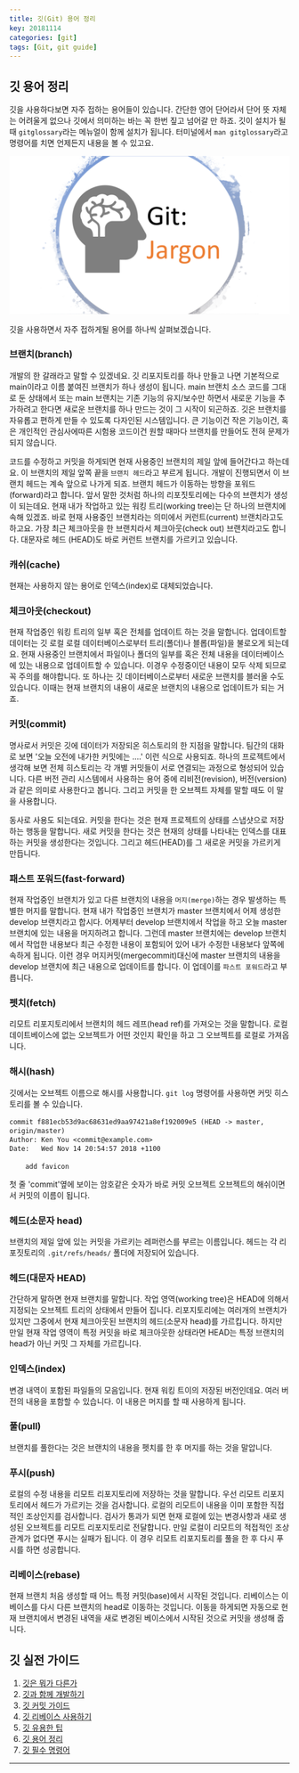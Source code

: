 ```yaml
---
title: 깃(Git) 용어 정리
key: 20181114
categories: [git]
tags: [Git, git guide]
---
```

## 깃 용어 정리
깃을 사용하다보면 자주 접하는 용어들이 있습니다. 간단한 영어 단어라서 단어 뜻 자체는 어려울게 없으나 깃에서 의미하는 바는 꼭 한번 짚고 넘어갈 만 하죠. 깃이 설치가 될 때 `gitglossary`라는 메뉴얼이 함께 설치가 됩니다. 터미널에서 `man gitglossary`라고 명령어를 치면 언제든지 내용을 볼 수 있고요.

![gitglossary](/assets/images/gitjargon.png)

깃을 사용하면서 자주 접하게될 용어를 하나씩 살펴보겠습니다.
### 브랜치(branch)
개발의 한 갈래라고 말할 수 있겠네요. 깃 리포지토리를 하나 만들고 나면 기본적으로 main이라고 이름 붙여진 브랜치가 하나 생성이 됩니다. main 브랜치 소스 코드를 그대로 둔 상태에서 또는 main 브랜치는 기존 기능의 유지/보수만 하면서 새로운 기능을 추가하려고 한다면 새로운 브랜치를 하나 만드는 것이 그 시작이 되곤하죠. 깃은 브랜치를 자유롭고 편하게 만들 수 있도록 다자인된 시스템입니다. 큰 기능이건 작은 기능이건, 혹은 개인적인 관심사에따른 시험용 코드이건 원할 때마다 브랜치를 만들어도 전혀 문제가 되지 않습니다.

코드를 수정하고 커밋을 하게되면 현재 사용중인 브랜치의 제일 앞에 들어간다고 하는데요. 이 브랜치의 제일 앞쪽 끝을 `브랜치 헤드`라고 부르게 됩니다. 개발이 진행되면서 이 브랜치 헤드는 계속 앞으로 나가게 되죠. 브랜치 헤드가 이동하는 방향을 포워드(forward)라고 합니다. 앞서 말한 것처럼 하나의 리포짓토리에는 다수의 브랜치가 생성이 되는데요. 현재 내가 작업하고 있는 워킹 트리(working tree)는 단 하나의 브랜치에 속해 있겠죠. 바로 현재 사용중인 브랜치라는 의미에서 커런트(current) 브랜치라고도 하고요. 가장 최근 체크아웃을 한 브랜치라서 체크아웃(check out) 브랜치라고도 합니다. 대문자로 헤드 (HEAD)도 바로 커런트 브랜치를 가르키고 있습니다.

### 캐쉬(cache)
현재는 사용하지 않는 용어로 인덱스(index)로 대체되었습니다.

### 체크아웃(checkout)
현재 작업중인 워킹 트리의 일부 혹은 전체를 업데이트 하는 것을 말합니다. 업데이트할 데이터는 깃 로컬 로컬 데이터베이스로부터 트리(폴더)나 블롭(파일)을 불로오게 되는데요. 현재 사용중인 브랜치에서 파일이나 폴더의 일부를 혹은 전체 내용을 데이터베이스에 있는 내용으로 업데이트할 수 있습니다. 이경우 수정중이던 내용이 모두 삭제 되므로 꼭 주의를 해야합니다. 또 하나는 깃 데이터베이스로부터 새로운 브랜치를 블러올 수도 있습니다. 이때는 현재 브랜치의 내용이 새로운 브랜치의 내용으로 업데이트가 되는 거죠.

### 커밋(commit)
명사로서 커밋은 깃에 데이터가 저장되온 히스토리의 한 지점을 말합니다. 팀간의 대화로 보면 '오늘 오전에 내가한 커밋에는 ....' 이런 식으로 사용되죠. 하나의 프로젝트에서 생각해 보면 전체 히스토리는 각 개별 커밋들이 서로 연결되는 과정으로 형성되어 있습니다. 다른 버전 관리 시스템에서 사용하는 용어 중에 리비전(revision), 버전(version)과 같은 의미로 사용한다고 봅니다. 그리고 커밋을 한 오브젝트 자체를 말할 때도 이 말을 사용합니다.

동사로 사용도 되는데요. 커밋을 한다는 것은 현재 프로젝트의 상태를 스냅샷으로 저장하는 행동을 말합니다. 새로 커밋을 한다는 것은 현재의 상태를 나타내는 인덱스를 대표하는 커밋을 생성한다는 것입니다. 그리고 헤드(HEAD)를 그 새로운 커밋을 가르키게 만듭니다.

### 패스트 포워드(fast-forward)
현재 작업중인 브랜치가 있고 다른 브랜치의 내용을 `머지(merge)`하는 경우 발생하는 특별한 머지를 말합니다. 현재 내가 작업중인 브랜치가 master 브랜치에서 어제 생성한 develop 브랜치라고 합시다. 어제부터 develop 브랜치에서 작업을 하고 오늘 master 브랜치에 있는 내용을 머지하려고 합니다. 그런데 master 브랜치에는 develop 브랜치에서 작업한 내용보다 최근 수정한 내용이 포함되어 있어 내가 수정한 내용보다 앞쪽에 속하게 됩니다. 이런 경우 머지커밋(mergecommit)대신에 master 브랜치의 내용을 develop 브랜치에 최근 내용으로 업데이트를 합니다. 이 업데이를 `파스트 포워드`라고 부릅니다.

### 펫치(fetch)
리모트 리포지토리에서 브랜치의 헤드 레프(head ref)를 가져오는 것을 말합니다. 로컬 데이트베이스에 없는 오브젝트가 어떤 것인지 확인을 하고 그 오브젝트를 로컬로 가져옵니다.

### 해시(hash)
깃에서는 오브젝트 이름으로 해시를 사용합니다. `git log` 명령어를 사용하면 커밋 히스토리를 볼 수 있습니다.
```
commit f881ecb53d9ac68631ed9aa97421a8ef192009e5 (HEAD -> master, origin/master)
Author: Ken You <commit@example.com>
Date:   Wed Nov 14 20:54:57 2018 +1100

    add favicon
``` 
첫 줄 'commit'옆에 보이는 암호같은 숫자가 바로 커밋 오브젝트 오브젝트의 해쉬이면서 커밋의 이름이 됩니다.

### 헤드(소문자 head)
브랜치의 제일 앞에 있는 커밋을 가르키는 레퍼런스를 부르는 이름입니다. 헤드는 각 리포짓토리의 `.git/refs/heads/` 폴더에 저장되어 있습니다.

### 헤드(대문자 HEAD)
간단하게 말하면 현재 브랜치를 말합니다. 작업 영역(working tree)은 HEAD에 의해서 지정되는 오브젝트 트리의 상태에서 만들어 집니다. 리포지토리에는 여러개의 브랜치가 있지만 그중에서 현재 체크아웃된 브랜치의 헤드(소문자 head)를 가르킵니다. 하지만 만일 현재 작업 영역이 특정 커밋을 바로 체크아웃한 상태라면 HEAD는 특정 브랜치의 head가 아닌 커밋 그 자체를 가르킵니다.

### 인덱스(index)
변경 내역이 포함된 파일들의 모음입니다. 현재 워킹 트이의 저장된 버전인데요. 여러 버전의 내용을 포함할 수 있습니다. 이 내용은 머지를 할 때 사용하게 됩니다.

### 풀(pull)
브랜치를 풀한다는 것은 브랜치의 내용을 펫치를 한 후 머지를 하는 것을 말압니다.

### 푸시(push)
로컬의 수정 내용을 리모트 리포지토리에 저장하는 것을 말합니다. 우선 리모트 리포지토리에서 헤드가 가르키는 것을 검사합니다. 로컬의 리모트이 내용을 이미 포함한 직접적인 조상인지를 검사합니다. 검사가 통과가 되면 현재 로컬에 있는 변경사항과 새로 생성된 오브젝트를 리모트 리포지토리로 전달합니다. 만일 로컬이 리모트의 적접적인 조상 관계가 없다면 푸시는 실패가 됩니다. 이 경우 리모트 리포지토리를 풀을 한 후 다시 푸시를 하면 성공합니다.

### 리베이스(rebase)
현재 브랜치 처음 생성할 때 어느 특정 커밋(base)에서 시작된 것입니다. 리베이스는 이 베이스를 다시 다른 브랜치의 head로 이동하는 것입니다. 이동을 하게되면 자동으로 현재 브랜치에서 변경된 내역을 새로 변경된 베이스에서 시작된 것으로 커밋을 생성해 줍니다.

## 깃 실전 가이드
1. [깃은 뭐가 다른가](/git/how-git-is-different.html)
2. [깃과 함께 개발하기](/git/using-git-as-you-work.html)
3. [깃 커밋 가이드](/git/git-commit-discipline.html)
4. [깃 리베이스 사용하기](/git/git-rebase-workflow.html)
5. [깃 유용한 팁](/git/git-tips-you-need.html)
6. [깃 용어 정리](/git/important-git-terms.html)
7. [깃 필수 명령어](/git/git-cheat-sheet.html)

---